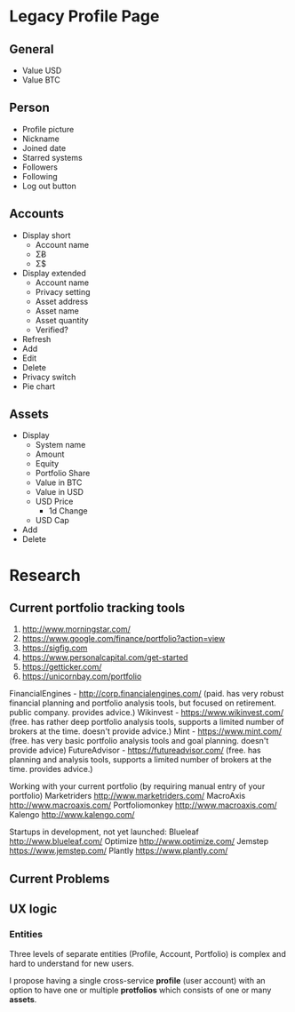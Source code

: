 # Legacy Profile Page

## General
* Value USD
* Value BTC

## Person
* Profile picture
* Nickname
* Joined date
* Starred systems
* Followers
* Following
* Log out button

## Accounts
* Display short
  * Account	name
  * ΣɃ
  * Σ$
* Display extended
  * Account name
  * Privacy setting
  * Asset address
  * Asset name
  * Asset quantity
  * Verified?
* Refresh
* Add
* Edit
* Delete
* Privacy switch
* Pie chart

## Assets
* Display
  * System name
  *	Amount
  * Equity
  * Portfolio Share	
  * Value in BTC
  * Value in USD
  * USD Price 
    * 1d Change	
  * USD Cap
* Add
* Delete

# Research

## Current portfolio tracking tools
1. http://www.morningstar.com/
2. https://www.google.com/finance/portfolio?action=view
3. https://sigfig.com
4. https://www.personalcapital.com/get-started
5. https://getticker.com/
6. https://unicornbay.com/portfolio

FinancialEngines - http://corp.financialengines.com/ (paid. has very robust financial planning and portfolio analysis tools, but focused on retirement. public company. provides advice.)
Wikinvest - https://www.wikinvest.com/ (free. has rather deep portfolio analysis tools, supports a limited number of brokers at the time. doesn't provide advice.)
Mint - https://www.mint.com/ (free. has very basic portfolio analysis tools and goal planning. doesn't provide advice)
FutureAdvisor - https://futureadvisor.com/ (free. has planning and analysis tools, supports a limited number of brokers at the time. provides advice.)

Working with your current portfolio (by requiring manual entry of your portfolio)
Marketriders http://www.marketriders.com/
MacroAxis http://www.macroaxis.com/
Portfoliomonkey http://www.macroaxis.com/
Kalengo http://www.kalengo.com/

Startups in development, not yet launched:
Blueleaf http://www.blueleaf.com/
Optimize http://www.optimize.com/
Jemstep https://www.jemstep.com/
Plantly https://www.plantly.com/

## Current Problems

## UX logic

### Entities

Three levels of separate entities (Profile, Account, Portfolio) is complex and hard to understand for new users.

I propose having a single cross-service **profile** (user account) with an option to have one or multiple **protfolios** which consists of one or many **assets**.



















